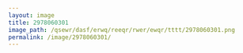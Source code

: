 ```yaml
---
layout: image
title: 2978060301
image_path: /qsewr/dasf/erwq/reeqr/rwer/ewqr/tttt/2978060301.png
permalink: /image/2978060301/
---
```

